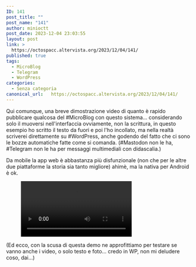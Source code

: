 ```yaml
---
ID: 141
post_title: ""
post_name: "141"
author: minioctt
post_date: 2023-12-04 23:03:55
layout: post
link: >
  https://octospacc.altervista.org/2023/12/04/141/
published: true
tags:
  - MicroBlog
  - Telegram
  - WordPress
categories:
  - Senza categoria
canonical_url:   https://octospacc.altervista.org/2023/12/04/141/
---
```

<!-- wp:paragraph -->
<p>Qui comunque, una breve dimostrazione video di quanto è rapido pubblicare qualcosa del #MicroBlog con questo sistema... considerando solo il muoversi nell'interfaccia ovviamente, non la scrittura, in questo esempio ho scritto il testo da fuori e poi l'ho incollato, ma nella realtà scriverei direttamente su #WordPress, anche godendo del fatto che ci sono le bozze automatiche fatte come si comanda. (#Mastodon non le ha, #Telegram non le ha per messaggi multimediali con didascalia.)</p>
<!-- /wp:paragraph -->

<!-- wp:paragraph -->
<p>Da mobile la app web è abbastanza più disfunzionale (non che per le altre due piattaforme la storia sia tanto migliore) ahimè, ma la nativa per Android è ok.</p>
<!-- /wp:paragraph -->

<!-- wp:paragraph -->
<p></p>
<!-- /wp:paragraph -->

<!-- wp:video {"id":142} -->
<figure class="wp-block-video"><video controls src="{{site.cdnurl}}/assets/uploads/2023/12/simplescreenrecorder-2023-12-04_22.22.09.2.mp4"></video></figure>
<!-- /wp:video -->

<!-- wp:paragraph -->
<p></p>
<!-- /wp:paragraph -->

<!-- wp:paragraph -->
<p>(Ed ecco, con la scusa di questa demo ne approfittiamo per testare se vanno anche i video, o solo testo e foto... credo in WP, non mi deludere coso, dai...)</p>
<!-- /wp:paragraph -->